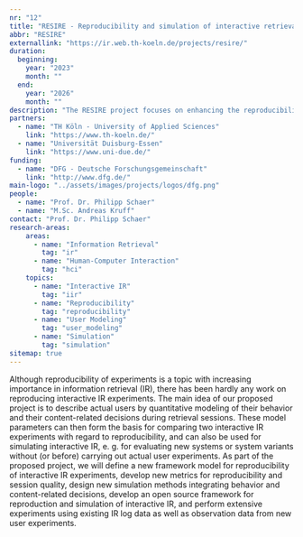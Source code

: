```yaml
---
nr: "12"
title: "RESIRE - Reproducibility and simulation of interactive retrieval experiments"
abbr: "RESIRE"
externallink: "https://ir.web.th-koeln.de/projects/resire/"
duration:
  beginning: 
    year: "2023"
    month: ""
  end: 
    year: "2026"
    month: ""
description: "The RESIRE project focuses on enhancing the reproducibility of interactive information retrieval experiments through quantitative modeling of user behavior and content-related decisions during retrieval sessions."
partners:
  - name: "TH Köln - University of Applied Sciences"
    link: "https://www.th-koeln.de/"
  - name: "Universität Duisburg-Essen"
    link: "https://www.uni-due.de/"
funding:
  - name: "DFG - Deutsche Forschungsgemeinschaft"
    link: "http://www.dfg.de/"
main-logo: "../assets/images/projects/logos/dfg.png"
people:
  - name: "Prof. Dr. Philipp Schaer"
  - name: "M.Sc. Andreas Kruff"
contact: "Prof. Dr. Philipp Schaer"
research-areas:
    areas: 
      - name: "Information Retrieval"
        tag: "ir"
      - name: "Human-Computer Interaction"
        tag: "hci"
    topics:
      - name: "Interactive IR"
        tag: "iir"
      - name: "Reproducibility"
        tag: "reproducibility"
      - name: "User Modeling"
        tag: "user_modeling"
      - name: "Simulation"
        tag: "simulation"
sitemap: true
---
```

Although reproducibility of experiments is a topic with increasing importance in information retrieval (IR), there has been hardly any work on reproducing interactive IR experiments. The main idea of our proposed project is to describe actual users by quantitative modeling of their behavior and their content-related decisions during retrieval sessions. These model parameters can then form the basis for comparing two interactive IR experiments with regard to reproducibility, and can also be used for simulating interactive IR, e. g. for evaluating new systems or system variants without (or before) carrying out actual user experiments. As part of the proposed project, we will define a new framework model for reproducibility of interactive IR experiments, develop new metrics for reproducibility and session quality, design new simulation methods integrating behavior and content-related decisions, develop an open source framework for reproduction and simulation of interactive IR, and perform extensive experiments using existing IR log data as well as observation data from new user experiments.